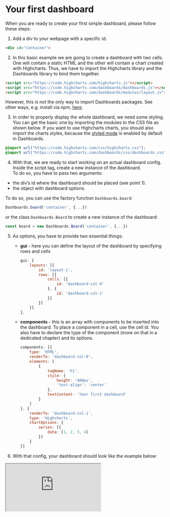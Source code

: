 Your first dashboard
===

When you are ready to create your first simple dashboard, please follow these steps:

1. Add a div to your webpage with a specific id.

```html
<div id="container">
```

2. In this basic example we are going to create a dashboard with two cells. One will contain a static HTML and the other will contain a chart created with Highcharts.
Thus, we have to import the Highcharts library and the Dashboards library to bind them together.

```html
<script src="https://code.highcharts.com/highcharts.js"></script>
<script src="https://code.highcharts.com/dashboards/dashboards.js"></script>
<script src="https://code.highcharts.com/dashboards/modules/layout.js"></script>
```

However, this is not the only way to import Dashboards packages. See other ways, e.g. install via npm, [here](https://www.highcharts.com/docs/dashboards/installation).

3. In order to properly display the whole dashboard, we need some styling. You can get the basic one by importing the modules to the CSS file as shown below.
If you want to use Highcharts charts, you should also import the charts styles, because the [styled mode](https://www.highcharts.com/docs/chart-design-and-style/custom-themes-in-styled-mode) is enabled by default in Dashboards.

```css
@import url("https://code.highcharts.com/css/highcharts.css");
@import url("https://code.highcharts.com/dashboards/css/dashboards.css");
```

4. With that, we are ready to start working on an actual dashboard config. Inside the script tag, create a new instance of the dashboard.  
To do so, you have to pass two arguments:  
* the div’s id where the dashboard should be placed (see point 1).
* the object with dashboard options.

To do so, you can use the factory function `Dashboards.board`:

```js
Dashboards.board('container', {...})
```

or the class `Dashboards.Board` to create a new instance of the dashboard:

```js
const board = new Dashboards.Board('container', {...})
```

5.  As options, you have to provide two essential things:
    * __gui__ - here you can define the layout of the dashboard by specifying rows and cells

        ```js
        gui: {
            layouts: [{
                id: 'layout-1',
                rows: [{
                    cells: [{
                        id: 'dashboard-col-0'
                    }, {
                        id: 'dashboard-col-1'
                    }]
                }]
            }]
        },
        ```

    * __components__ - this is an array with components to be inserted into the dashboard. To place a component in a cell, use the cell id. You also have to declare the type of the component (more on that in a dedicated chapter) and its options.

        ```js
        components: [{
            type: 'HTML',
            renderTo: 'dashboard-col-0',
            elements: [
                {
                    tagName: 'h1',
                    style: {
                        height: '400px',
                        'text-align': 'center'
                    },
                    textContent: 'Your first dashboard'
                }
            ]
        }, {
            renderTo: 'dashboard-col-1',
            type: 'Highcharts',
            chartOptions: {
                series: [{
                    data: [1, 2, 3, 4]
                }]
            }
        }]
        ```

6. With that config, your dashboard should look like the example below:

<iframe src="https://www.highcharts.com/samples/embed/dashboards/basic/your-first-dashboard" allow="fullscreen"></iframe>
